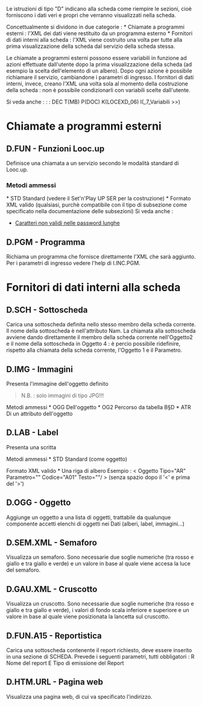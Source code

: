 Le istruzioni di tipo "D" indicano alla scheda come riempire le sezioni, cioè forniscono i dati veri e propri che verranno visualizzati nella scheda.

Concettualmente si dividono in due categorie : 
 \* Chiamate a programmi esterni :  l'XML dei dati viene restituito da un programma esterno
 \* Fornitori di dati interni alla scheda :  l'XML viene costruito una volta per tutte alla prima visualizzazione della scheda dal servizio della scheda stessa.

Le chiamate a programmi esterni possono essere variabili in funzione ad azioni effettuate dall'utente dopo la prima visualizzazione della scheda (ad esempio la scelta dell'elemento di un albero). Dopo ogni azione è possibile richiamare il servizio, cambiandone i parametri di ingresso.
I fornitori di dati interni, invece, creano l'XML una volta sola al momento della costruzione della scheda :  non è possibile condizionarli con variabili scelte dall'utente.

Si veda anche : 
 :  : DEC T(MB) P(DOC) K(LOCEXD_06) I(_7_Variabili                     >>)

# Chiamate a programmi esterni
## D.FUN - Funzioni Looc.up
Definisce una chiamata a un servizio secondo le modalità standard di Looc.up.

### Metodi ammessi
 \* STD Standard (vedere il Set'n'Play UP SER per la costruzione)
 \* Formato XML valido (qualsiasi, purchè compatibile con il tipo di subsezione come specificato nella documentazione delle subsezioni)
Si veda anche : 
- [Caratteri non validi nelle password lunghe](Sorgenti/DOC/TA/B£AMO/LOBASE_05)

## D.PGM - Programma
Richiama un programma che fornisce direttamente l'XML che sarà aggiunto.
Per i parametri di ingresso vedere l'help di I.INC.PGM.

# Fornitori di dati interni alla scheda
## D.SCH - Sottoscheda
Carica una sottoscheda definita nello stesso membro della scheda corrente.
Il nome della sottoscheda è nell'attributo Nam.
La chiamata alla sottoscheda avviene dando direttamente il membro della scheda corrente nell'Oggetto2 e il nome della sottoscheda in Oggetto 4 :  è percio possibile ridefinire, rispetto alla chiamata della scheda corrente, l'Oggetto 1 e il Parametro.

## D.IMG - Immagini
Presenta l'immagine dell'oggetto definito

>N.B. :  solo immagini di tipo JPG!!!

Metodi ammessi
 \* OGG Dell'oggetto
 \* OG2 Percorso da tabella B§D
 \* ATR Di un attributo dell'oggetto

## D.LAB - Label
Presenta una scritta

Metodi ammessi
 \* STD Standard (come oggetto)

Formato XML valido
 \* Una riga di albero
Esempio :   < Oggetto Tipo="AR" Parametro="" Codice="A01" Testo=""/ > (senza spazio dopo il '<' e prima del '>')

## D.OGG - Oggetto
Aggiunge un oggetto a una lista di oggetti, trattabile da qualunque componente accetti elenchi di oggetti nei Dati (alberi, label, immagini...)

## D.SEM.XML - Semaforo
Visualizza un semaforo. Sono necessarie due soglie numeriche (tra rosso e giallo e tra giallo e verde) e un valore in base al quale viene accesa la luce del semaforo.

## D.GAU.XML - Cruscotto
Visualizza un cruscotto. Sono necessarie due soglie numeriche (tra rosso e giallo e tra giallo e verde), i valori di fondo scala inferiore e superiore e un valore in base al quale viene posizionata la lancetta sul cruscotto.

## D.FUN.A15 - Reportistica
Carica una sottoscheda contenente il report richiesto, deve essere inserito in una sezione di SCHEDA.
Prevede i seguenti parametri, tutti obbligatori : 
R Nome del report
E Tipo di emissione del Report

## D.HTM.URL - Pagina web
Visualizza una pagina web, di cui va specificato l'indirizzo.
